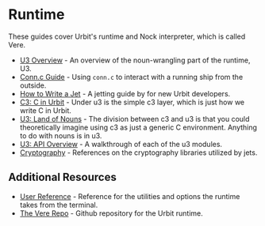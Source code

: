 # Runtime

These guides cover Urbit's runtime and Nock interpreter, which is called Vere.

* [U3 Overview](u3.md) - An overview of the noun-wrangling part of the runtime, U3.
* [Conn.c Guide](conn.md) - Using `conn.c` to interact with a running ship from the outside.
* [How to Write a Jet](jetting.md) - A jetting guide by for new Urbit developers.
* [C3: C in Urbit](c.md) - Under u3 is the simple c3 layer, which is just how we write C in Urbit.
* [U3: Land of Nouns](nouns.md) - The division between c3 and u3 is that you could theoretically imagine using c3 as just a generic C environment. Anything to do with nouns is in u3.
* [U3: API Overview](api.md) - A walkthrough of each of the u3 modules.
* [Cryptography](cryptography.md) - References on the cryptography libraries utilized by jets.

## Additional Resources <a href="#additional-resources" id="additional-resources"></a>

* [User Reference](../../user-manual/running/vere.md) - Reference for the utilities and options the runtime takes from the terminal.
* [The Vere Repo](https://github.com/urbit/vere) - Github repository for the Urbit runtime.

